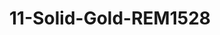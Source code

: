 ---
title: 11-Solid-Gold-REM1528
image: 11-Solid-Gold-REM1528.jpg
brand: rembo-styling
layout: vestito
---